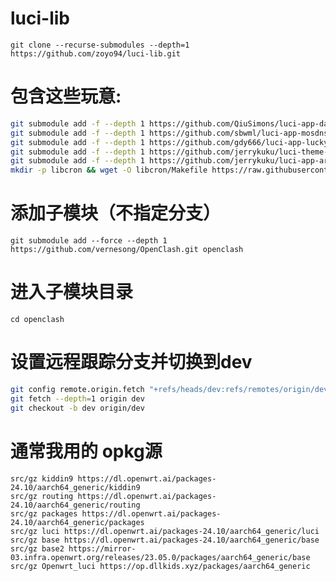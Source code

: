 # luci-lib
`git clone --recurse-submodules --depth=1 https://github.com/zoyo94/luci-lib.git`

# 包含这些玩意:
```bash
git submodule add -f --depth 1 https://github.com/QiuSimons/luci-app-daed.git luci-app-daed
git submodule add -f --depth 1 https://github.com/sbwml/luci-app-mosdns.git luci-app-mosdns
git submodule add -f --depth 1 https://github.com/gdy666/luci-app-lucky.git luci-app-lucky
git submodule add -f --depth 1 https://github.com/jerrykuku/luci-theme-argon.git luci-theme-argon
git submodule add -f --depth 1 https://github.com/jerrykuku/luci-app-argon-config.git luci-app-argon-config
mkdir -p libcron && wget -O libcron/Makefile https://raw.githubusercontent.com/immortalwrt/packages/refs/heads/master/libs/libcron/Makefile
```
#  添加子模块（不指定分支）

`git submodule add --force --depth 1 https://github.com/vernesong/OpenClash.git openclash`

# 进入子模块目录
`cd openclash`

# 设置远程跟踪分支并切换到dev
```bash
git config remote.origin.fetch "+refs/heads/dev:refs/remotes/origin/dev"
git fetch --depth=1 origin dev
git checkout -b dev origin/dev
```
# 通常我用的 opkg源
```
src/gz kiddin9 https://dl.openwrt.ai/packages-24.10/aarch64_generic/kiddin9
src/gz routing https://dl.openwrt.ai/packages-24.10/aarch64_generic/routing
src/gz packages https://dl.openwrt.ai/packages-24.10/aarch64_generic/packages
src/gz luci https://dl.openwrt.ai/packages-24.10/aarch64_generic/luci
src/gz base https://dl.openwrt.ai/packages-24.10/aarch64_generic/base
src/gz base2 https://mirror-03.infra.openwrt.org/releases/23.05.0/packages/aarch64_generic/base
src/gz Openwrt_luci https://op.dllkids.xyz/packages/aarch64_generic
```

